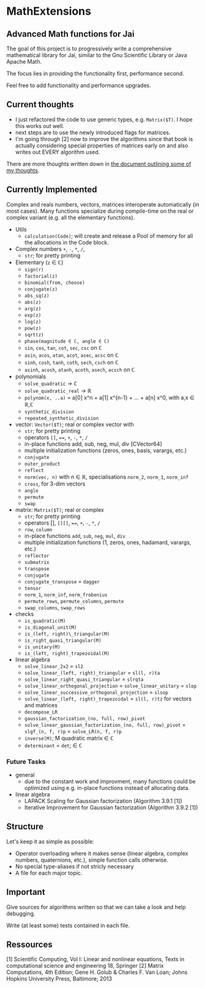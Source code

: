 # MathExtensions

## Advanced Math functions for Jai

The goal of this project is to progressively write a comprehensive
mathematical library for Jai, similar to the Gnu Scientific Library or Java Apache Math.

The focus lies in providing the functionality first, performance
second. 

Feel free to add functionality and performance upgrades.

## Current thoughts

- I just refactored the code to use generic types, e.g. `Matrix($T)`. I hope this works out well.
- next steps are to use the newly introduced flags for matrices.
- I'm going through [2] now to improve the algorithms since that book is actually considering special properties of matrices early on and also writes out EVERY algorithm used.

There are more thoughts written down in [the document outlining some of my thoughts](https://github.com/shiMusa/MathExtensions/blob/flags-and-other-matrix-types/Thoughts.md).

## Currently Implemented

Complex and reals numbers, vectors, matrices interoperate automatically (in most cases).
Many functions specialize during compile-time on the real or complex variant (e.g. all the elementary functions).

- Utils
    - `calculation(Code)`; will create and release a Pool of memory for all the allocations in the Code block.
- Complex numbers `+`, `-`, `*`, `/`,
    - `str`; for pretty printing
- Elementary (`z` ∈ ℂ)
    - `sign(r)`
    - `factorial(z)`
    - `binomial(from, choose)`
    - `conjugate(z)`
    - `abs_sq(z)`
    - `abs(z)`
    - `arg(z)`
    - `exp(z)`
    - `log(z)`
    - `pow(z)`
    - `sqrt(z)`
    - `phase(magnitude ∈ ℂ, angle ∈ ℂ)`
    - `sin`, `cos`, `tan`, `cot`, `sec`, `csc` on ℂ
    - `asin`, `acos`, `atan`, `acot`, `asec`, `acsc` on ℂ
    - `sinh`, `cosh`, `tanh`, `coth`, `sech`, `csch` on ℂ
    - `asinh`, `acosh`, `atanh`, `acoth`, `asech`, `acsch` on ℂ
- polynomials
    - `solve_quadratic` -> ℂ
    - `solve_quadratic_real` -> ℝ
    - `polynom(x, ..a)` = a[0] x^n + a[1] x^{n-1} + ... + a[n] x^0, with a,x ∈ ℝ,ℂ
    - `synthetic_division`
    - `repeated_synthetic_division`
- vector: `Vector($T)`; real or complex vector with
    - `str`; for pretty printing
    - operators `[]`, `==`, `+`, `-`, `*`, `/`
    - in-place functions add, sub, neg, mul, div [CVector64]
    - multiple initialization functions (zeros, ones, basis, varargs, etc.)
    - `conjugate`
    - `outer_product`
    - `reflect`
    - `norm(vec, n)` with n ∈ ℝ, specialisations `norm_2`, `norm_1`, `norm_inf`
    - `cross`, for 3-dim vectors
    - `angle`
    - `permute`
    - `swap`
- matrix: `Matrix($T)`; real or complex
    - `str`; for pretty printing
    - operators [], `[][]`, `==`, `+`, `-`, `*`, `/`
    - `row`, `column`
    - in-place functions `add`, `sub`, `neg`, `mul`, `div`
    - multiple initialization functions (1, zeros, ones, hadamard, varargs, etc.)
    - `reflector`
    - `submatrix`
    - `transpose`
    - `conjugate`
    - `conjugate_transpose` = `dagger`
    - `tensor`
    - `norm_1`, `norm_inf`, `norm_frobenius`
    - `permute_rows`, `permute_columns`, `permute`
    - `swap_columns`, `swap_rows`
- checks
    - `is_quadratic(M)`
    - `is_diagonal_unit(M)`
    - `is_(left, right)\_triangular(M)`
    - `is_right_quasi_triangular(M)`
    - `is_unitary(M)`
    - `is_(left, right)_trapezoidal(M)`
- linear algebra
    - `solve_linear_2x2` = `sl2`
    - `solve_linear_(left, right)_triangular` = `sl(l, r)ta`
    - `solve_linear_right_quasi_triangular` = `slrqta`
    - `solve_linear_orthogonal_projection` = `solve_linear_unitary` = `slop`
    - `solve_linear_successive_orthogonal_projection` = `slsop`
    - `solve_linear_(left, right)_trapezoidal` = `sl(l, r)tz` for vectors and matrices
    - `decompose_LR`
    - `gaussian_factorization_(no, full, row)_pivot`
    - `solve_linear_gaussian_factorization_(no, full, row)_pivot` = `slgf_(n, f, r)p` = `solve_LR(n, f, r)p`
    - `inverse(M)`; M quadratic matrix ∈ ℂ
    - `determinant` = `det`; ∈ ℂ

### Future Tasks

- general
    - due to the constant work and improvment, many functions could be optimized using e.g. in-place functions instead of allocating data.
- linear algebra
    - LAPACK Scaling for Gaussian factorization (Algorithm 3.9.1 [1])
    - Iterative Improvement for Gaussian factorization (Algorithm 3.9.2 [1])


## Structure

Let's keep it as simple as possible:

- Operator overloading where it makes sense (linear algebra, complex numbers, quaternions, etc.), simple function calls otherwise.
- No special type-aliases if not stricly necessary
- A file for each major topic.

## Important

Give sources for algorithms written so that we can take a look and help debugging.

Write (at least some) tests contained in each file.


## Ressources

[1] Scientific Computing, Vol I: Linear and nonlinear equations, Texts in computational science and engineering 18, Springer
[2] Matrix Computations, 4th Edition; Gene H. Golub & Charles F. Van Loan; Johns Hopkins University Press, Baltimore; 2013
